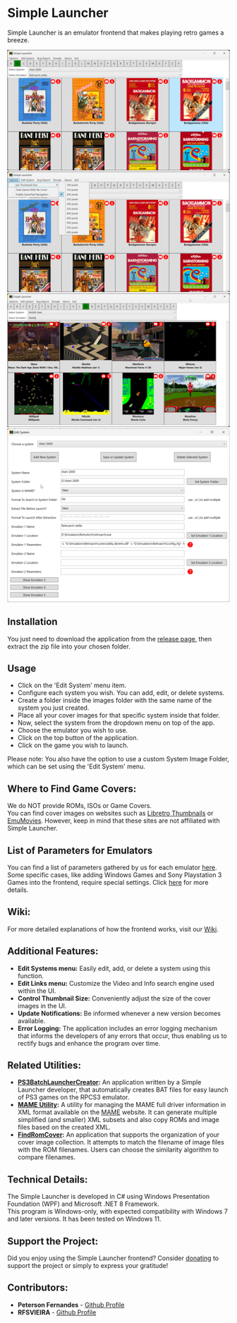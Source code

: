 # Simple Launcher
Simple Launcher is an emulator frontend that makes playing retro games a breeze.

![Screenshot](screenshot.png)
![Screenshot](screenshot2.png)
![Screenshot](screenshot3.png)
![Screenshot](screenshot4.png)

## Installation
You just need to download the application from the [release page](https://github.com/drpetersonfernandes/SimpleLauncher/releases), then extract the zip file into your chosen folder.

## Usage
* Click on the 'Edit System' menu item.
* Configure each system you wish. You can add, edit, or delete systems.
* Create a folder inside the images folder with the same name of the system you just created.
* Place all your cover images for that specific system inside that folder.
* Now, select the system from the dropdown menu on top of the app.
* Choose the emulator you wish to use.
* Click on the top button of the application.
* Click on the game you wish to launch.
  
Please note: You also have the option to use a custom System Image Folder, which can be set using the 'Edit System' menu.

## Where to Find Game Covers:
We do NOT provide ROMs, ISOs or Game Covers.<br>
You can find cover images on websites such as [Libretro Thumbnails](https://github.com/libretro-thumbnails/libretro-thumbnails) or [EmuMovies](https://emumovies.com). However, keep in mind that these sites are not affiliated with Simple Launcher.

## List of Parameters for Emulators
You can find a list of parameters gathered by us for each emulator [here](https://github.com/drpetersonfernandes/SimpleLauncher/wiki/parameters).<br>
Some specific cases, like adding Windows Games and Sony Playstation 3 Games into the frontend, require special settings. Click [here](https://github.com/drpetersonfernandes/SimpleLauncher/wiki#special-settings) for more details.

## Wiki:
For more detailed explanations of how the frontend works, visit our [Wiki](https://github.com/drpetersonfernandes/SimpleLauncher/wiki).

## Additional Features:
- **Edit Systems menu:** Easily edit, add, or delete a system using this function.
- **Edit Links menu:** Customize the Video and Info search engine used within the UI.
- **Control Thumbnail Size:** Conveniently adjust the size of the cover images in the UI.
- **Update Notifications:** Be informed whenever a new version becomes available.
- **Error Logging:** The application includes an error logging mechanism that informs the developers of any errors that occur, thus enabling us to rectify bugs and enhance the program over time.

## Related Utilities:
- **[PS3BatchLauncherCreator](https://github.com/drpetersonfernandes/ps3batchlaunchercreator):** An application written by a Simple Launcher developer, that automatically creates BAT files for easy launch of PS3 games on the RPCS3 emulator.
- **[MAME Utility](https://github.com/drpetersonfernandes/MAMEUtility):** A utility for managing the MAME full driver information in XML format available on the [MAME](https://www.mamedev.org/release.html) website. It can generate multiple simplified (and smaller) XML subsets and also copy ROMs and image files based on the created XML.
- **[FindRomCover](https://github.com/drpetersonfernandes/FindRomCover):** An application that supports the organization of your cover image collection. It attempts to match the filename of image files with the ROM filenames. Users can choose the similarity algorithm to compare filenames.

## Technical Details:
The Simple Launcher is developed in C# using Windows Presentation Foundation (WPF) and Microsoft .NET 8 Framework.<br>
This program is Windows-only, with expected compatibility with Windows 7 and later versions. It has been tested on Windows 11.

## Support the Project:
Did you enjoy using the Simple Launcher frontend? Consider [donating](https://www.buymeacoffee.com/purelogiccode) to support the project or simply to express your gratitude!

## Contributors:
- **Peterson Fernandes** - [Github Profile](https://github.com/drpetersonfernandes)
- **RFSVIEIRA** - [Github Profile](https://github.com/RFSVIEIRA)